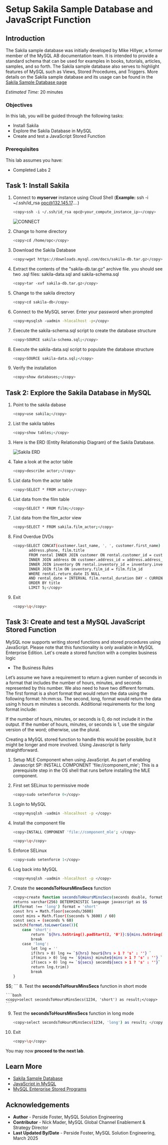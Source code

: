 # Setup Sakila Sample Database and JavaScript Function

## Introduction

The Sakila sample database was initially developed by Mike Hillyer, a former member of the MySQL AB documentation team. It is intended to provide a standard schema that can be used for examples in books, tutorials, articles, samples, and so forth. The Sakila sample database also serves to highlight features of MySQL such as Views, Stored Procedures, and Triggers. 
More details on the Sakila sample database and its usage can be found in the  [Sakila Sample Database page](https://dev.mysql.com/doc/sakila/en/sakila-introduction.html)

_Estimated Time:_ 20 minutes

### Objectives

In this lab, you will be guided through the following tasks:

- Install  Sakila
- Explore the Sakila Database in MySQL
- Create and test a JavaScript Stored Function



### Prerequisites

This lab assumes you have:

- Completed Labs 2

## Task 1: Install Sakila

1. Connect to **myserver** instance using Cloud Shell (**Example:** ssh -i  ~/.ssh/id_rsa opc@132.145.17….)

    ```bash
    <copy>ssh -i ~/.ssh/id_rsa opc@<your_compute_instance_ip></copy>
    ```

    ![CONNECT](./images/ssh-login-2.png " ")

1. Change to home directory

    ```bash
    <copy>cd /home/opc</copy>
    ```

2. Download the Sakila Database

    ```bash    
    <copy>wget https://downloads.mysql.com/docs/sakila-db.tar.gz</copy>
    ```

3. Extract the contents of the "sakila-db.tar.gz" archive file. you should see two .sql files: sakila-data.sql and sakila-schema.sql

    ```bash
    <copy>tar -xvf sakila-db.tar.gz</copy>
    ```

4. Change to the sakila directory

    ```bash
    <copy>cd sakila-db</copy>
    ```

5. Connect to the MySQL server. Enter your password when prompted

    ```bash
    <copy>mysqlsh -uadmin -hlocalhost -p</copy>
    ```

6. Execute the sakila-schema.sql script to create the database structure

    ```bash
    <copy>SOURCE sakila-schema.sql;</copy>
    ```

7. Execute the sakila-data.sql script to populate the database structure

    ```bash
    <copy>SOURCE sakila-data.sql;</copy>
    ```

8. Verify the installation

    ```bash
    <copy>show databases;</copy>
    ```

## Task 2: Explore the Sakila Database in MySQL

1. Point to the sakila dabase

    ```bash
    <copy>use sakila;</copy>
    ```

2. List the sakila tables

    ```bash
    <copy>show tables;</copy>
    ```

3. Here is the ERD (Entity Relationship Diagram) of the Sakila Database.

    ![Sakila ERD](./images/sakila-erd.png "Sakila ERD")

4. Take a look at the actor table

    ```bash
    <copy>describe actor;</copy>
    ```

5. List data from the actor table

    ```bash
    <copy>SELECT * FROM actor;</copy>
    ```

6. List data from the film table

    ```bash
    <copy>SELECT * FROM film;</copy>
    ```

7. List data from the film_actor view

    ```bash
    <copy>SELECT * FROM sakila.film_actor;</copy>
    ```

8. Find Overdue DVDs

    ```bash
    <copy>SELECT CONCAT(customer.last_name, ', ', customer.first_name) AS customer,
           address.phone, film.title
           FROM rental INNER JOIN customer ON rental.customer_id = customer.customer_id
           INNER JOIN address ON customer.address_id = address.address_id
           INNER JOIN inventory ON rental.inventory_id = inventory.inventory_id
           INNER JOIN film ON inventory.film_id = film.film_id
           WHERE rental.return_date IS NULL
           AND rental_date + INTERVAL film.rental_duration DAY < CURRENT_DATE()
           ORDER BY title
           LIMIT 5;</copy>
    ```

9. Exit

    ```bash
    <copy>\q</copy>
    ```

## Task 3: Create and test a MySQL JavaScript Stored Function

MySQL now supports writing stored functions and stored procedures using JavaScript. Please note that this functionality is only available in MySQL Enterprise Edition.  Let's create a stored function with a complex business logic

- The Business Rules

Let’s assume we have a requirement to return a given number of seconds in a format that includes the number of hours, minutes, and seconds represented by this number. We also need to have two different formats. The first format is a short format that would return the data using the following format: hh:mm:ss. The second, long, format would return the data using h hours m minutes s seconds. Additional requirements for the long format include:

If the number of hours, minutes, or seconds is 0, do not include it in the output.
If the number of hours, minutes, or seconds is 1, use the singular version of the word; otherwise, use the plural.

Creating a MySQL stored function to handle this would be possible, but it might be longer and more involved. Using Javascript is fairly straightforward.

1. Setup  MLE Component when using JavaScript. As part of enabling Javascript SP: INSTALL COMPONENT 'file://component_mle';
This  is a prerequisite step in the OS shell that runs before installing the MLE component. 

2. First set SELinux to permissive mode

    ```bash
    <copy>sudo setenforce 0</copy>
    ```

3. Login to MySQL 

    ```bash
    <copy>mysqlsh -uadmin -hlocalhost -p </copy>
    ```

4. Install the component file

    ```bash
    <copy>INSTALL COMPONENT 'file://component_mle'; </copy>
    ```

    ```bash
    <copy>\q</copy>
    ```

5. Enforce SELinux

    ```bash
    <copy>sudo setenforce 1</copy>
    ```

6. Log  back into MySQL

    ```bash
    <copy>mysqlsh -uadmin -hlocalhost -p </copy>
    ```

7. Create the **secondsToHoursMinsSecs** function

    ```bash
    <copy>create function secondsToHoursMinsSecs(seconds double, format varchar(5))
    returns varchar(256) DETERMINISTIC language javascript as $$
    if(format !== 'long') format = 'short'
    const hrs = Math.floor(seconds/3600)
    const mins = Math.floor((seconds % 3600) / 60)
    const secs = (seconds % 60)
    switch(format.toLowerCase()){
        case 'short':
            return `${hrs.toString().padStart(2, '0')}:${mins.toString().padStart(2, '0')}:${secs.toString().padStart(2, '0')}`
            break
        case 'long':
            let lng = ''
            if(hrs > 0) lng += `${hrs} hour${hrs > 1 ? 's' : ''} `
            if(mins > 0) lng += `${mins} minute${mins > 1 ? 's' : ''} `
            if(secs > 0) lng += `${secs} second${secs > 1 ? 's' : ''}`
            return lng.trim()
            break
    }
$$; </copy>
    ```
8. Test the **secondsToHoursMinsSecs** function in short mode

    ```bash
    <copy>select secondsToHoursMinsSecs(1234, 'short') as result;</copy>
    ```
9. Test the **secondsToHoursMinsSecs** function in long mode

    ```bash
    <copy>select secondsToHoursMinsSecs(1234, 'long') as result; </copy>
    ```
10. Exit 

    ```bash
    <copy>\q</copy>
    ```

You may now **proceed to the next lab**.

## Learn More

- [Sakila Sample Database](https://dev.mysql.com/doc/sakila/en/sakila-introduction.html)
- [JavaScript in MySQL](https://blogs.oracle.com/mysql/post/more-javascript-in-mysql)
- [MySQL Enterprise Stored Programs](https://www.mysql.com/products/enterprise/storedprograms.html)


## Acknowledgements

- **Author** - Perside Foster, MySQL Solution Engineering
- **Contributor** - Nick Mader, MySQL Global Channel Enablement & Strategy Director
- **Last Updated By/Date** - Perside Foster, MySQL Solution Engineering, March 2025
